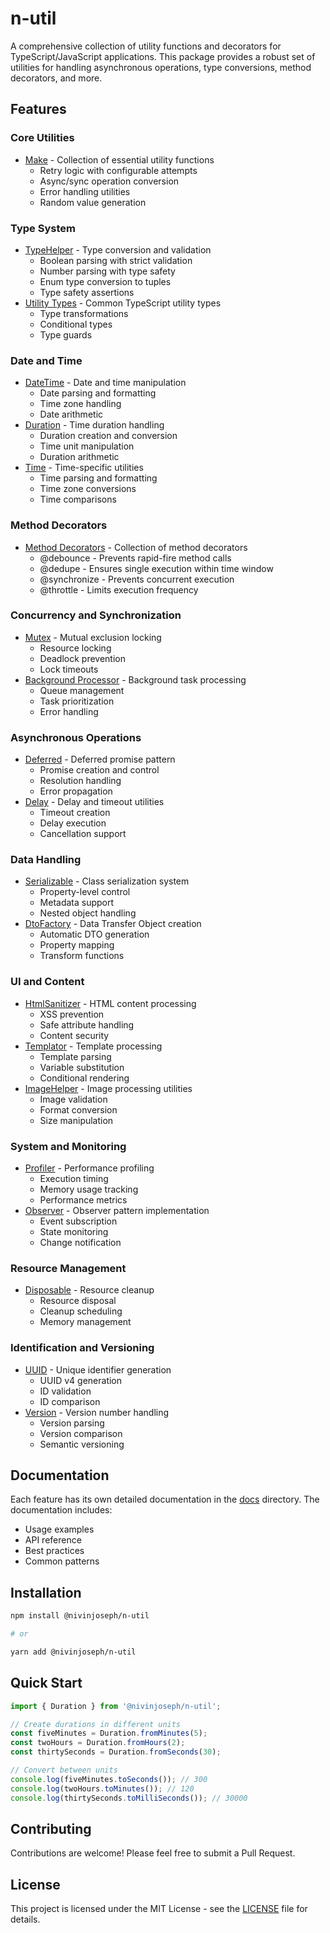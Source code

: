 # n-util

A comprehensive collection of utility functions and decorators for TypeScript/JavaScript applications. This package provides a robust set of utilities for handling asynchronous operations, type conversions, method decorators, and more.

## Features

### Core Utilities
- [Make](docs/make.md) - Collection of essential utility functions
  - Retry logic with configurable attempts
  - Async/sync operation conversion
  - Error handling utilities
  - Random value generation

### Type System
- [TypeHelper](docs/type-helper.md) - Type conversion and validation
  - Boolean parsing with strict validation
  - Number parsing with type safety
  - Enum type conversion to tuples
  - Type safety assertions
- [Utility Types](docs/utility-types.md) - Common TypeScript utility types
  - Type transformations
  - Conditional types
  - Type guards

### Date and Time
- [DateTime](docs/date-time.md) - Date and time manipulation
  - Date parsing and formatting
  - Time zone handling
  - Date arithmetic
- [Duration](docs/duration.md) - Time duration handling
  - Duration creation and conversion
  - Time unit manipulation
  - Duration arithmetic
- [Time](docs/time.md) - Time-specific utilities
  - Time parsing and formatting
  - Time zone conversions
  - Time comparisons

### Method Decorators
- [Method Decorators](docs/method-decorators.md) - Collection of method decorators
  - @debounce - Prevents rapid-fire method calls
  - @dedupe - Ensures single execution within time window
  - @synchronize - Prevents concurrent execution
  - @throttle - Limits execution frequency

### Concurrency and Synchronization
- [Mutex](docs/mutex.md) - Mutual exclusion locking
  - Resource locking
  - Deadlock prevention
  - Lock timeouts
- [Background Processor](docs/background-processor.md) - Background task processing
  - Queue management
  - Task prioritization
  - Error handling

### Asynchronous Operations
- [Deferred](docs/deferred.md) - Deferred promise pattern
  - Promise creation and control
  - Resolution handling
  - Error propagation
- [Delay](docs/delay.md) - Delay and timeout utilities
  - Timeout creation
  - Delay execution
  - Cancellation support

### Data Handling
- [Serializable](docs/serializable.md) - Class serialization system
  - Property-level control
  - Metadata support
  - Nested object handling
- [DtoFactory](docs/dto-factory.md) - Data Transfer Object creation
  - Automatic DTO generation
  - Property mapping
  - Transform functions

### UI and Content
- [HtmlSanitizer](docs/html-sanitizer.md) - HTML content processing
  - XSS prevention
  - Safe attribute handling
  - Content security
- [Templator](docs/templator.md) - Template processing
  - Template parsing
  - Variable substitution
  - Conditional rendering
- [ImageHelper](docs/image-helper.md) - Image processing utilities
  - Image validation
  - Format conversion
  - Size manipulation

### System and Monitoring
- [Profiler](docs/profiler.md) - Performance profiling
  - Execution timing
  - Memory usage tracking
  - Performance metrics
- [Observer](docs/observer.md) - Observer pattern implementation
  - Event subscription
  - State monitoring
  - Change notification

### Resource Management
- [Disposable](docs/disposable.md) - Resource cleanup
  - Resource disposal
  - Cleanup scheduling
  - Memory management

### Identification and Versioning
- [UUID](docs/uuid.md) - Unique identifier generation
  - UUID v4 generation
  - ID validation
  - ID comparison
- [Version](docs/version.md) - Version number handling
  - Version parsing
  - Version comparison
  - Semantic versioning

## Documentation

Each feature has its own detailed documentation in the [docs](docs) directory. The documentation includes:
- Usage examples
- API reference
- Best practices
- Common patterns

## Installation

```bash
npm install @nivinjoseph/n-util

# or

yarn add @nivinjoseph/n-util
```

## Quick Start

```typescript
import { Duration } from '@nivinjoseph/n-util';

// Create durations in different units
const fiveMinutes = Duration.fromMinutes(5);
const twoHours = Duration.fromHours(2);
const thirtySeconds = Duration.fromSeconds(30);

// Convert between units
console.log(fiveMinutes.toSeconds()); // 300
console.log(twoHours.toMinutes()); // 120
console.log(thirtySeconds.toMilliSeconds()); // 30000

```

## Contributing

Contributions are welcome! Please feel free to submit a Pull Request.

## License

This project is licensed under the MIT License - see the [LICENSE](LICENSE) file for details.
